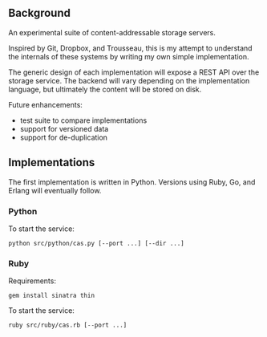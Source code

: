 ## Background

An experimental suite of content-addressable storage servers.

Inspired by Git, Dropbox, and Trousseau, this is my attempt to understand the
internals of these systems by writing my own simple implementation.

The generic design of each implementation will expose a REST API over the
storage service. The backend will vary depending on the implementation
language, but ultimately the content will be stored on disk.

Future enhancements:

* test suite to compare implementations
* support for versioned data
* support for de-duplication

## Implementations

The first implementation is written in Python. Versions using Ruby, Go, and
Erlang will eventually follow.

### Python

To start the service:

    python src/python/cas.py [--port ...] [--dir ...]

### Ruby

Requirements:

    gem install sinatra thin

To start the service:

    ruby src/ruby/cas.rb [--port ...]
